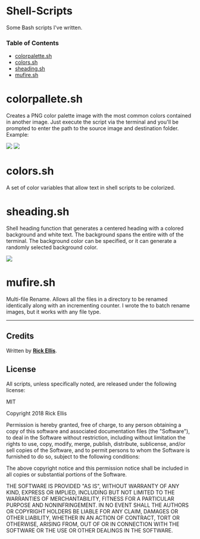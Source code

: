 # Shell-Scripts
Some Bash scripts I've written.

### Table of Contents

* [colorpalette.sh](#colorpalletesh)
* [colors.sh](#colorssh)
* [sheading.sh](#sheading)
* [mufire.sh](#mufiresh)



# colorpallete.sh
Creates a PNG color palette image with the most common colors contained in another image. Just execute the script via the terminal and you'll be prompted to enter the path to the source image and destination folder. Example:

<img src="https://i.imgur.com/G0olWDV.png" />

<img src="https://i.imgur.com/pNjQHUm.jpg" />

# colors.sh
A set of color variables that allow text in shell scripts to be colorized.

# sheading.sh
Shell heading function that generates a centered heading with a colored background and white text. The background spans the entire with of the terminal. The background color can be specified, or it can generate a randomly selected background color.

<img src="https://i.imgur.com/0a8TdbU.png" />

# mufire.sh
Multi-file Rename. Allows all the files in a directory to be renamed identically along with an incrementing counter. I wrote the to batch rename images, but it works with any file type.

---

## Credits

Written by __[Rick Ellis](http://rickellis.com/)__.

## License

All scripts, unless specifically noted, are released under the following license:

MIT

Copyright 2018 Rick Ellis

Permission is hereby granted, free of charge, to any person obtaining a copy of this software and associated documentation files (the "Software"), to deal in the Software without restriction, including without limitation the rights to use, copy, modify, merge, publish, distribute, sublicense, and/or sell copies of the Software, and to permit persons to whom the Software is furnished to do so, subject to the following conditions:

The above copyright notice and this permission notice shall be included in all copies or substantial portions of the Software.

THE SOFTWARE IS PROVIDED "AS IS", WITHOUT WARRANTY OF ANY KIND, EXPRESS OR IMPLIED, INCLUDING BUT NOT LIMITED TO THE WARRANTIES OF MERCHANTABILITY, FITNESS FOR A PARTICULAR PURPOSE AND NONINFRINGEMENT. IN NO EVENT SHALL THE AUTHORS OR COPYRIGHT HOLDERS BE LIABLE FOR ANY CLAIM, DAMAGES OR OTHER LIABILITY, WHETHER IN AN ACTION OF CONTRACT, TORT OR OTHERWISE, ARISING FROM, OUT OF OR IN CONNECTION WITH THE SOFTWARE OR THE USE OR OTHER DEALINGS IN THE SOFTWARE.